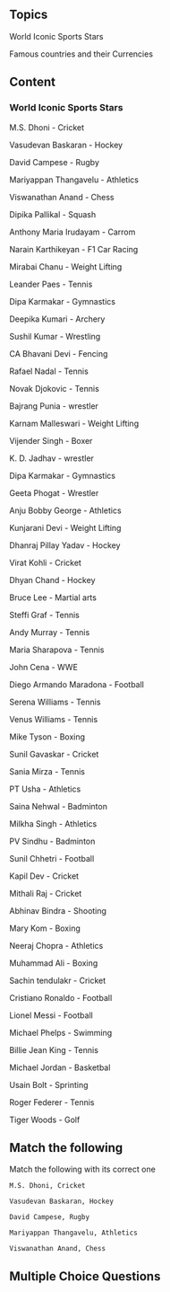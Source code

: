 ## Topics

World Iconic Sports Stars

Famous countries and their Currencies




## Content

### World Iconic Sports Stars

M.S. Dhoni             -    Cricket

Vasudevan Baskaran     -    Hockey

David Campese          -    Rugby 

Mariyappan Thangavelu  -    Athletics

Viswanathan Anand      -    Chess

Dipika Pallikal        -    Squash

Anthony Maria Irudayam -    Carrom

Narain Karthikeyan     -    F1 Car Racing

Mirabai Chanu          -    Weight Lifting

Leander Paes           -    Tennis

Dipa Karmakar          -    Gymnastics

Deepika Kumari         -    Archery

Sushil Kumar           - 	  Wrestling

CA Bhavani Devi        -    Fencing

Rafael Nadal           -    Tennis

Novak Djokovic         -    Tennis

Bajrang Punia          -    wrestler

Karnam Malleswari      -   Weight Lifting

Vijender Singh         -   Boxer

K. D. Jadhav           -   wrestler 

Dipa Karmakar          -   Gymnastics

Geeta Phogat           -   Wrestler

Anju Bobby George      -   Athletics

Kunjarani Devi         -   Weight Lifting

Dhanraj Pillay Yadav   -   Hockey

Virat Kohli            -   Cricket

Dhyan Chand            -   Hockey

Bruce Lee              -   Martial arts

Steffi Graf            -   Tennis

Andy Murray            -   Tennis

Maria Sharapova        -   Tennis

John Cena              -   WWE

Diego Armando Maradona -   Football 

Serena Williams        -   Tennis

Venus Williams         -   Tennis

Mike Tyson             -   Boxing

Sunil Gavaskar         -   Cricket

Sania Mirza            -   Tennis

PT Usha                -   Athletics

Saina Nehwal           -   Badminton

Milkha Singh           - 	 Athletics

PV Sindhu              -   Badminton

Sunil Chhetri          -   Football

Kapil Dev              -   Cricket

Mithali Raj            -   Cricket

Abhinav Bindra         -   Shooting

Mary Kom               -   Boxing

Neeraj Chopra          -   Athletics

Muhammad Ali           -   Boxing

Sachin tendulakr       -   Cricket

Cristiano Ronaldo      -   Football

Lionel Messi           -   Football

Michael Phelps         -   Swimming

Billie Jean King       -   Tennis

Michael Jordan         -   Basketbal

Usain Bolt             -   Sprinting

Roger Federer          -   Tennis

Tiger Woods            -    Golf

## Match the following

Match the following with its correct one

```
M.S. Dhoni, Cricket

Vasudevan Baskaran, Hockey

David Campese, Rugby 

Mariyappan Thangavelu, Athletics

Viswanathan Anand, Chess
```

## Multiple Choice Questions

```



